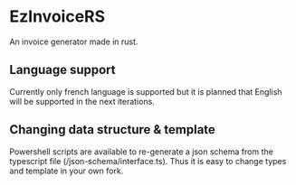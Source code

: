 # EzInvoiceRS

An invoice generator made in rust.

## Language support

Currently only french language is supported but it is planned that English will be supported in the next iterations.

## Changing data structure & template


Powershell scripts are available to re-generate a json schema from the typescript file (/json-schema/interface.ts). Thus it is easy to change types and template in your own fork.
